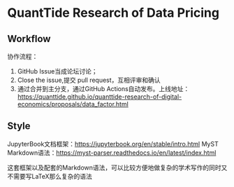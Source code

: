 # QuantTide Research of Data Pricing

## Workflow

协作流程：

1. GitHub Issue当成论坛讨论；
2. Close the issue,提交 pull request，互相评审和确认
3. 通过合并到主分支，通过GitHub Actions自动发布。上线地址：https://quanttide.github.io/quanttide-research-of-digital-economics/proposals/data_factor.html

## Style

JupyterBook文档框架：https://jupyterbook.org/en/stable/intro.html
MyST Markdown语法：https://myst-parser.readthedocs.io/en/latest/index.html

这套框架以及配套的Markdown语法，可以比较方便地做复杂的学术写作的同时又不需要写LaTeX那么复杂的语法
